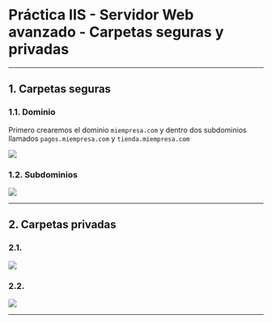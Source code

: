 
# Práctica IIS - Servidor Web avanzado - Carpetas seguras y privadas

---

## 1. Carpetas seguras

### 1.1. Dominio

Primero crearemos el dominio `miempresa.com` y dentro dos subdominios llamados `pagos.miempresa.com` y `tienda.miempresa.com`

![](./images/.png)

### 1.2. Subdominios



![](./images/.png)

---

## 2. Carpetas privadas

### 2.1.



![](./images/.png)

### 2.2.



![](./images/.png)

---
